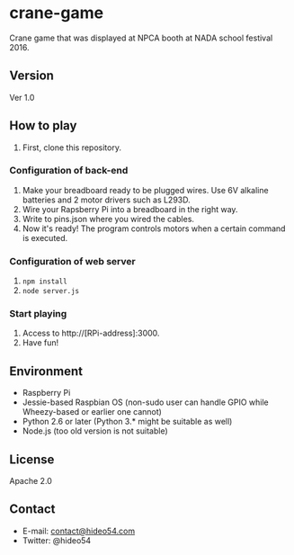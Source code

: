 # crane-game

Crane game that was displayed at NPCA booth at NADA school festival 2016.

## Version

Ver 1.0

## How to play

1. First, clone this repository.

### Configuration of back-end

1. Make your breadboard ready to be plugged wires. Use 6V alkaline batteries and 2 motor drivers such as L293D.
2. Wire your Rapsberry Pi into a breadboard in the right way.
3. Write to pins.json where you wired the cables.
4. Now it's ready! The program controls motors when a certain command is executed.

### Configuration of web server

1. `npm install`
2. `node server.js`

### Start playing

1. Access to http://[RPi-address]:3000.
2. Have fun!

## Environment

* Raspberry Pi
* Jessie-based Raspbian OS (non-sudo user can handle GPIO while Wheezy-based or earlier one cannot)
* Python 2.6 or later (Python 3.* might be suitable as well)
* Node.js (too old version is not suitable)

## License

Apache 2.0

## Contact

* E-mail: contact@hideo54.com
* Twitter: @hideo54
